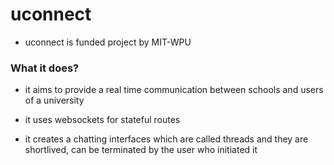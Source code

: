 # uconnect

- uconnect is funded project by MIT-WPU

### What it does?

-  it aims to provide a real time communication between schools and users of a university

- it uses websockets for stateful routes
- it creates a chatting interfaces which are called threads and they are shortlived, can be terminated by the user who initiated it
